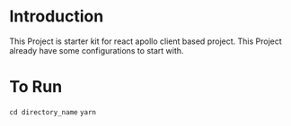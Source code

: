 # Introduction
This Project is starter kit for react apollo client based project. This Project already have some configurations to start with.

# To Run
`cd directory_name`
`yarn`
